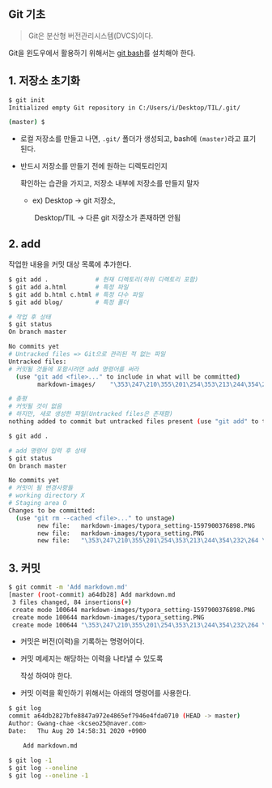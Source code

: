 ## Git 기초

> Git은 분산형 버전관리시스템(DVCS)이다.

Git을 윈도우에서 활용하기 위해서는 [git bash](https://gitforwindows.org/)를 설치해야 한다.

## 1. 저장소 초기화

```bash
$ git init
Initialized empty Git repository in C:/Users/i/Desktop/TIL/.git/

(master) $
```

* 로컬 저장소를 만들고  나면, `.git/` 폴더가 생성되고, bash에 `(master)`라고 표기 된다.

* 반드시 저장소를 만들기 전에 원하는 디렉토리인지 

  확인하는 습관을 가지고, 저장소 내부에 저장소를 만들지 말자
  * ex) Desktop -> git 저장소, 

    ​	   Desktop/TIL -> 다른 git 저장소가 존재하면 안됨

## 2. add

작업한 내용을 커밋 대상 목록에 추가한다.

```bash
$ git add .				# 현재 디렉토리(하위 디렉토리 포함)
$ git add a.html		# 특정 파일
$ git add b.html c.html	# 특정 다수 파일
$ git add blog/			# 특정 폴더
```



```bash
# 작업 후 상태
$ git status
On branch master

No commits yet
# Untracked files => Git으로 관리된 적 없는 파일
Untracked files:
# 커밋될 것들에 포함시려면 add 명령어를 써라
  (use "git add <file>..." to include in what will be committed)
        markdown-images/    "\353\247\210\355\201\254\353\213\244\354\232\264 \353\254\270\353\262\225.md"

# 총평
# 커밋될 것이 없음
# 하지만, 새로 생성한 파일(Untracked files은 존재함)
nothing added to commit but untracked files present (use "git add" to track)
```

```bash
$ git add .
```

```bash
# add 명령어 입력 후 상태
$ git status
On branch master

No commits yet
# 커밋이 될 변경사항들
# working directory X
# Staging area O
Changes to be committed:
  (use "git rm --cached <file>..." to unstage)
        new file:   markdown-images/typora_setting-1597900376898.PNG
        new file:   markdown-images/typora_setting.PNG
        new file:   "\353\247\210\355\201\254\353\213\244\354\232\264 \353\254\270\353\262\225.md"

```

## 3. 커밋

```bash
$ git commit -m 'Add markdown.md'
[master (root-commit) a64db28] Add markdown.md
 3 files changed, 84 insertions(+)
 create mode 100644 markdown-images/typora_setting-1597900376898.PNG
 create mode 100644 markdown-images/typora_setting.PNG
 create mode 100644 "\353\247\210\355\201\254\353\213\244\354\232\264 \353\254\270\353\262\225.md"
```

* 커밋은 버전(이력)을 기록하는 명령어이다.

* 커밋 메세지는 해당하는 이력을 나타낼 수 있도록 

  작성 하여야 한다.

* 커밋 이력을 확인하기 위해서는 아래의 명령어를 사용한다.

``` bash
$ git log
commit a64db2827bfe8847a972e4865ef7946e4fda0710 (HEAD -> master)
Author: Gwang-chae <kcseo25@naver.com>
Date:   Thu Aug 20 14:58:31 2020 +0900

    Add markdown.md

$ git log -1
$ git log --oneline
$ git log --oneline -1
```

